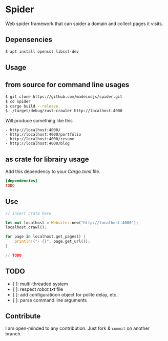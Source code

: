 # Spider

Web spider framework that can spider a domain and collect pages it visits.

## Depensencies

~~~bash
$ apt install openssl libssl-dev
~~~

## Usage

## from source for command line usages

~~~bash
$ git clone https://github.com/madeindjs/spider.git
$ cd spider
$ cargo build --release
$ ./target/debug/rust-crawler http://localhost:4000
~~~

Will produce something like this

    - http://localhost:4000/
    - http://localhost:4000/portfolio
    - http://localhost:4000/resume
    - http://localhost:4000/blog

## as crate for librairy usage

Add this dependency to your _Cargo.toml_ file.

~~~toml
[dependencies]
TODO
~~~

## Use

~~~rust
// insert crate here

let mut localhost = Website::new("http://localhost:4000");
localhost.crawl();

for page in localhost.get_pages() {
    println!("- {}", page.get_url());
}

// TODO
~~~


## TODO

- [ ]: multi-threaded system
- [ ]: respect _robot.txt_ file
- [ ]: add configuratioon object for polite delay, etc..
- [ ]: parse command line arguments

## Contribute

I am open-minded to any contribution. Just fork & `commit` on another branch.


